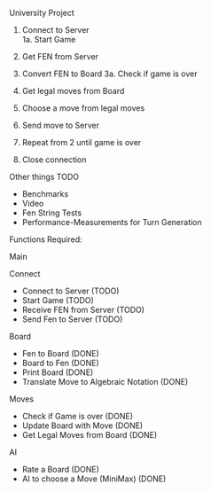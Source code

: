 University Project

1. Connect to Server  
1a. Start Game
2. Get FEN from Server 

3. Convert FEN to Board
3a. Check if game is over


4. Get legal moves from Board
5. Choose a move from legal moves 
6. Send move to Server 
7. Repeat from 2 until game is over
8. Close connection


Other things TODO
- Benchmarks 
- Video
- Fen String Tests
- Performance-Measurements for Turn Generation



Functions Required:

Main


Connect
- Connect to Server (TODO)
- Start Game (TODO)
- Receive FEN from Server (TODO)
- Send Fen to Server (TODO)


Board
- Fen to Board (DONE)
- Board to Fen (DONE)
- Print Board (DONE)
- Translate Move to Algebraic Notation (DONE)

Moves
- Check if Game is over (DONE)
- Update Board with Move (DONE)
- Get Legal Moves from Board (DONE)

AI
- Rate a Board (DONE)
- AI to choose a Move (MiniMax) (DONE)



